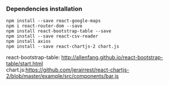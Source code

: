### Dependencies installation 
`npm install --save react-google-maps`<br>
`npm i react-router-dom --save`<br>
`npm install react-bootstrap-table --save`<br>
`npm install --save react-csv-reader`<br>
`npm install axios`<br>
`npm install --save react-chartjs-2 chart.js`<br>

react-bootstrap-table: http://allenfang.github.io/react-bootstrap-table/start.html<br>
chart.js:https://github.com/jerairrest/react-chartjs-2/blob/master/example/src/components/bar.js
